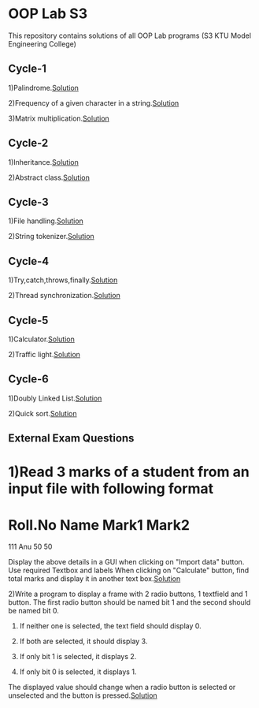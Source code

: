 
# OOP Lab S3

This repository contains solutions of all OOP Lab programs (S3 KTU Model Engineering College)


## Cycle-1


1)Palindrome.<a href="https://github.com/Abhijith-2002/OOP-Lab/blob/main/Palindrome.java">Solution</a>

2)Frequency of a given character in a string.<a href="https://github.com/Abhijith-2002/OOP-Lab/blob/main/Frequency.java">Solution</a>

3)Matrix multiplication.<a href="https://github.com/Abhijith-2002/OOP-Lab/blob/main/MatrixMultiplication.java">Solution</a>
## Cycle-2

1)Inheritance.<a href="https://github.com/Abhijith-2002/OOP-Lab/blob/main/Employer.java">Solution</a>

2)Abstract class.<a href="https://github.com/Abhijith-2002/OOP-Lab/blob/main/Shapes.java">Solution</a>
## Cycle-3

1)File handling.<a href="https://github.com/Abhijith-2002/OOP-Lab/blob/main/FileHandling.java">Solution</a>

2)String tokenizer.<a href="https://github.com/Abhijith-2002/OOP-Lab/blob/main/StringToken.java">Solution</a>
## Cycle-4

1)Try,catch,throws,finally.<a href="https://github.com/Abhijith-2002/OOP-Lab/blob/main/BubbleSort.c">Solution</a>

2)Thread synchronization.<a href="https://github.com/Abhijith-2002/OOP-Lab/blob/main/ThreadSynchronization.java">Solution</a>
## Cycle-5

1)Calculator.<a href="https://github.com/Abhijith-2002/OOP-Lab/blob/main/Calculator.java">Solution</a>

2)Traffic light.<a href="https://github.com/Abhijith-2002/OOP-Lab/blob/main/TrafficLight.java">Solution</a>
## Cycle-6

1)Doubly Linked List.<a href="https://github.com/Abhijith-2002/OOP-Lab/blob/main/DoublyLinkedList.java">Solution</a>

2)Quick sort.<a href="https://github.com/Abhijith-2002/OOP-Lab/blob/main/PolynomialAddition.c">Solution</a>

## External Exam Questions

1)Read 3 marks of a student from an input file with following format
==================================================
Roll.No     Name    Mark1   Mark2  
==================================================
111         Anu     50      50          

Display the above details in a GUI when clicking on "Import data" button. Use required Textbox and labels When clicking on "Calculate" button, find total marks and display it in another text box.<a href="https://github.com/Abhijith-2002/OOP-Lab/blob/main/StudentGUI.java">Solution</a>

2)Write a program to display a frame with 2 radio buttons, 1 textfield and 1 button. The first radio button should be named bit 1 and the second should be named bit 0.

  1. If neither one is selected, the text field should display 0.

  2. If both are selected, it should display 3.

  3. If only bit 1 is selected, it displays 2.

  4. If only bit 0 is selected, it displays 1.

The displayed value should change when a radio button is selected or unselected and the button is pressed.<a href="https://github.com/Abhijith-2002/OOP-Lab/blob/main/BitCalculator.java">Solution</a>